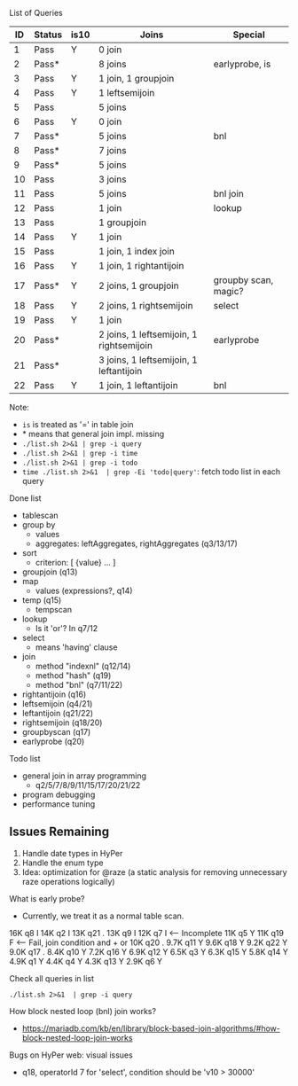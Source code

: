 
List of Queries

| ID | Status | is10 | Joins                                    | Special
|----|--------|------|------------------------------------------|-------------------------
| 1  | Pass   |  Y   | 0 join                                   |
| 2  | Pass*  |      | 8 joins                                  | earlyprobe, is
| 3  | Pass   |  Y   | 1 join,  1 groupjoin                     |
| 4  | Pass   |  Y   | 1 leftsemijoin                           |
| 5  | Pass   |      | 5 joins                                  |
| 6  | Pass   |  Y   | 0 join                                   |
| 7  | Pass*  |      | 5 joins                                  | bnl
| 8  | Pass*  |      | 7 joins                                  |
| 9  | Pass*  |      | 5 joins                                  |
| 10 | Pass   |      | 3 joins                                  |
| 11 | Pass   |      | 5 joins                                  | bnl join
| 12 | Pass   |      | 1 join                                   | lookup
| 13 | Pass   |      | 1 groupjoin                              |
| 14 | Pass   |  Y   | 1 join                                   |
| 15 | Pass   |      | 1 join,  1 index join                    |
| 16 | Pass   |  Y   | 1 join,  1 rightantijoin                 |
| 17 | Pass*  |  Y   | 2 joins, 1 groupjoin                     | groupby scan, magic?
| 18 | Pass   |  Y   | 2 joins, 1 rightsemijoin                 | select
| 19 | Pass   |  Y   | 1 join                                   |
| 20 | Pass*  |      | 2 joins, 1 leftsemijoin, 1 rightsemijoin | earlyprobe
| 21 | Pass*  |      | 3 joins, 1 leftsemijoin, 1 leftantijoin  |
| 22 | Pass   |  Y   | 1 join,  1 leftantijoin                  | bnl

Note:

- `is` is treated as '=' in table join
- \* means that general join impl. missing
- `./list.sh 2>&1 | grep -i query`
- `./list.sh 2>&1 | grep -i time`
- `./list.sh 2>&1 | grep -i todo`
- `time ./list.sh 2>&1  | grep -Ei 'todo|query'`: fetch todo list in each query


Done list

- tablescan
- group by
	+ values
	+ aggregates: leftAggregates, rightAggregates (q3/13/17)
- sort
	+ criterion: [ {value} ... ]
- groupjoin (q13)
- map
	+ values (expressions?, q14)
- temp (q15)
	+ tempscan
- lookup
	+ Is it 'or'? In q7/12
- select
	+ means 'having' clause
- join
	+ method "indexnl" (q12/14)
	+ method "hash"    (q19)
	+ method "bnl"     (q7/11/22)
- rightantijoin (q16)
- leftsemijoin  (q4/21)
- leftantijoin  (q21/22)
- rightsemijoin (q18/20)
- groupbyscan   (q17)
- earlyprobe    (q20)

Todo list

- general join in array programming
	+ q2/5/7/8/9/11/15/17/20/21/22
- program debugging
- performance tuning


## Issues Remaining

1. Handle date types in HyPer
2. Handle the enum type
3. Idea: optimization for @raze (a static analysis for removing unnecessary raze operations logically)

What is early probe?

- Currently, we treat it as a normal table scan.


 16K q8   I
 14K q2   I
 13K q21  .
 13K q9   I
 12K q7   I <-- Incomplete
 11K q5   Y
 11K q19  F <-- Fail, join condition and + or
 10K q20  .
9.7K q11  Y
9.6K q18  Y
9.2K q22  Y
9.0K q17  .
8.4K q10  Y
7.2K q16  Y
6.9K q12  Y
6.5K q3   Y
6.3K q15  Y
5.8K q14  Y
4.9K q1   Y
4.4K q4   Y
4.3K q13  Y
2.9K q6   Y


Check all queries in list

	./list.sh 2>&1  | grep -i query


How block nested loop (bnl) join works?

- https://mariadb.com/kb/en/library/block-based-join-algorithms/#how-block-nested-loop-join-works

Bugs on HyPer web: visual issues

- q18, operatorId 7 for 'select', condition should be 'v10 > 30000'

